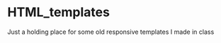 HTML_templates
==============

Just a holding place for some old responsive templates I made in class
